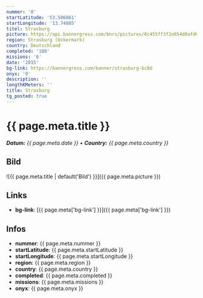```yaml
---
nummer: '8'
startLatitude: '53.506861'
startLongitude: '13.74885'
titel: Strasburg
picture: https://api.bannergress.com/bnrs/pictures/0c455ff3f2e854d0afd6f146add602bc
region: Strasburg (Uckermark)
country: Deutschland
completed: '180'
missions: '6'
date: '2015'
bg-link: https://bannergress.com/banner/strasburg-bc8d
onyx: '0'
description: ''
lengthKMeters: ''
title: Strasburg
tg_posted: true
---
```

# {{ page.meta.title }}
_**Datum:** {{ page.meta.date }} • **Country:** {{ page.meta.country }}_

## Bild
![{{ page.meta.title | default('Bild') }}]({{ page.meta.picture }})

## Links
- **bg-link**: [{{ page.meta['bg-link'] }}]({{ page.meta['bg-link'] }})

## Infos
- **nummer**: {{ page.meta.nummer }}
- **startLatitude**: {{ page.meta.startLatitude }}
- **startLongitude**: {{ page.meta.startLongitude }}
- **region**: {{ page.meta.region }}
- **country**: {{ page.meta.country }}
- **completed**: {{ page.meta.completed }}
- **missions**: {{ page.meta.missions }}
- **onyx**: {{ page.meta.onyx }}

